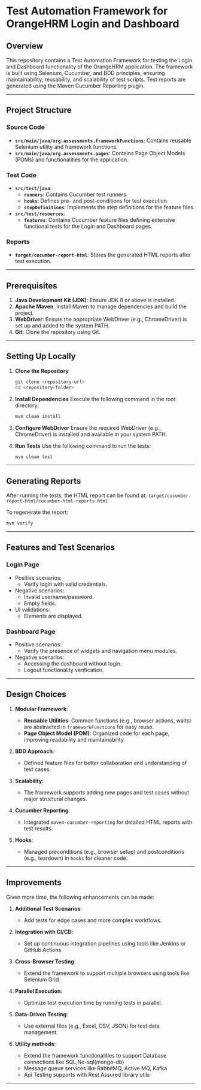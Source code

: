 # Test Automation Framework for OrangeHRM Login and Dashboard

## Overview
This repository contains a Test Automation Framework for testing the Login and Dashboard functionality of the OrangeHRM application. The framework is built using Selenium, Cucumber, and BDD principles, ensuring maintainability, reusability, and scalability of test scripts. Test reports are generated using the Maven Cucumber Reporting plugin.

---

## Project Structure

### Source Code
- **`src/main/java/org.assessments.frameworkFunctions`**: Contains reusable Selenium utility and framework functions.
- **`src/main/java/org.assessments.pages`**: Contains Page Object Models (POMs) and functionalities for the application.

### Test Code
- **`src/test/java`**:
    - **`runners`**: Contains Cucumber test runners.
    - **`hooks`**: Defines pre- and post-conditions for test execution.
    - **`stepDefinitions`**: Implements the step definitions for the feature files.
- **`src/test/resources`**:
    - **`features`**: Contains Cucumber feature files defining extensive functional tests for the Login and Dashboard pages.

### Reports
- **`target/cucumber-report-html`**: Stores the generated HTML reports after test execution.

---

## Prerequisites

1. **Java Development Kit (JDK)**: Ensure JDK 8 or above is installed.
2. **Apache Maven**: Install Maven to manage dependencies and build the project.
3. **WebDriver**: Ensure the appropriate WebDriver (e.g., ChromeDriver) is set up and added to the system PATH.
4. **Git**: Clone the repository using Git.

---

## Setting Up Locally

1. **Clone the Repository**
   ```bash
   git clone <repository-url>
   cd <repository-folder>
   ```

2. **Install Dependencies**
   Execute the following command in the root directory:
   ```bash
   mvn clean install
   ```

3. **Configure WebDriver**
   Ensure the required WebDriver (e.g., ChromeDriver) is installed and available in your system PATH.

4. **Run Tests**
   Use the following command to run the tests:
   ```bash
   mvn clean test
   ```

---

## Generating Reports

After running the tests, the HTML report can be found at:
`target/cucumber-report-html/cucumber-html-reports.html`

To regenerate the report:
```bash
mvn verify
```

---


## Features and Test Scenarios

### **Login Page**
- Positive scenarios:
    - Verify login with valid credentials.
- Negative scenarios:
    - Invalid username/password.
    - Empty fields.
- UI validations:
    - Elements are displayed.

### **Dashboard Page**
- Positive scenarios:
    - Verify the presence of widgets and navigation menu modules.
- Negative scenarios:
    - Accessing the dashboard without login.
    - Logout functionality verification.
  
---

## Design Choices

1. **Modular Framework**:
    - **Reusable Utilities**: Common functions (e.g., browser actions, waits) are abstracted in `frameworkFunctions` for easy reuse.
    - **Page Object Model (POM)**: Organized code for each page, improving readability and maintainability.

2. **BDD Approach**:
    - Defined feature files for better collaboration and understanding of test cases.
3. **Scalability**:
    - The framework supports adding new pages and test cases without major structural changes.
4. **Cucumber Reporting**:
    - Integrated `maven-cucumber-reporting` for detailed HTML reports with test results.

5. **Hooks**:
    - Managed preconditions (e.g., browser setup) and postconditions (e.g., teardown) in `hooks` for cleaner code.

---

## Improvements
Given more time, the following enhancements can be made:

1. **Additional Test Scenarios**:
    - Add tests for edge cases and more complex workflows.

2. **Integration with CI/CD**:
    - Set up continuous integration pipelines using tools like Jenkins or GitHub Actions.

3. **Cross-Browser Testing**:
    - Extend the framework to support multiple browsers using tools like Selenium Grid.

4. **Parallel Execution**:
    - Optimize test execution time by running tests in parallel.
   
5. **Data-Driven Testing**:
   - Use external files (e.g., Excel, CSV, JSON) for test data management.

6. **Utility methods**:
    - Extend the framework functionalities to support Database connections like SQL,No-sql(mongo-db)
    - Message queue services like RabbitMQ, Active MQ, Kafka
    - Api Testing supports with Rest Assured library utils

---
